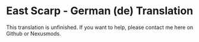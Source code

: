 # East Scarp - German (de) Translation

This translation is unfinished. If you want to help, please contact me here on Github or Nexusmods.